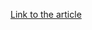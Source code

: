 [Link to the article](https://www.elastic.co/security-labs/state-of-detection-engineering-at-elastic-2025)
